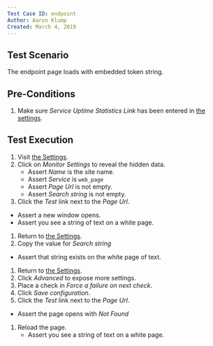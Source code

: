 ```yaml
---
Test Case ID: endpoint
Author: Aaron Klump
Created: March 4, 2019
---
```

## Test Scenario

The endpoint page loads with embedded token string.

## Pre-Conditions

1. Make sure _Service Uptime Statistics Link_ has been entered in [the settings](/admin/reports/service-uptime/settings).

## Test Execution

1. Visit [the Settings](/admin/reports/service-uptime/settings).
1. Click on _Monitor Settings_ to reveal the hidden data.
    - Assert _Name_ is the site name.
    - Assert _Service_ is `web_page`
    - Assert _Page Url_ is not empty.
    - Assert _Search string_ is not empty.
1. Click the _Test_ link next to the _Page Url_.
  - Assert a new window opens.
  - Assert you see a string of text on a white page.
1. Return to [the Settings](/admin/reports/service-uptime/settings).
1. Copy the value for _Search string_
  - Assert that string exists on the white page of text.
1. Return to [the Settings](/admin/reports/service-uptime/settings).
1. Click _Advanced_ to expose more settings.
1. Place a check in _Force a failure on next check_.
1. Click _Save configuration_.
1. Click the _Test_ link next to the _Page Url_.
  - Assert the page opens with _Not Found_
1. Reload the page.
   - Assert you see a string of text on a white page. 
